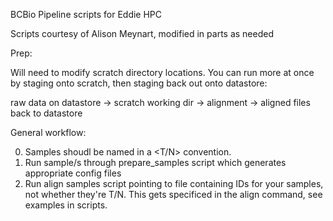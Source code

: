 BCBio Pipeline scripts for Eddie HPC

Scripts courtesy of Alison Meynart, modified in parts as needed


Prep: 

Will need to modify scratch directory locations. You can run more at once by staging onto scratch, then staging back out onto datastore:

raw data on datastore -> scratch working dir -> alignment -> aligned files back to datastore 

General workflow:

0. Samples shoudl be named in a <sample><T/N> convention.
1. Run sample/s through prepare_samples script which generates appropriate config files
2. Run align samples script pointing to file containing IDs for your samples, not whether they're T/N. This gets specificed in the align command, see examples in scripts.
